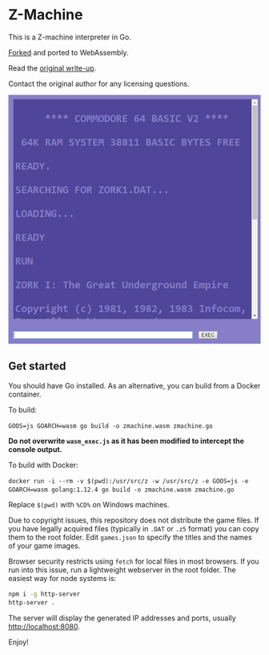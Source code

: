 # Z-Machine

This is a Z-machine interpreter in Go.

[Forked](https://github.com/msinilo/zmachine) and ported to WebAssembly.

Read the [original write-up](http://msinilo.pl/blog/?p=1252).

Contact the original author for any licensing questions.  

![Screenshot](./c64.jpg)

## Get started

You should have Go installed. As an alternative, you can build from a Docker container.

To build:

`GOOS=js GOARCH=wasm go build -o zmachine.wasm zmachine.go`

**Do not overwrite `wasm_exec.js` as it has been modified to intercept the console output.**

To build with Docker:

`docker run -i --rm -v $(pwd):/usr/src/z -w /usr/src/z -e GOOS=js -e GOARCH=wasm golang:1.12.4 go build -o zmachine.wasm zmachine.go`

Replace `$(pwd)` with `%CD%` on Windows machines. 

Due to copyright issues, this repository does not distribute the game files. If you have legally acquired files (typically in `.DAT` or `.z5` format) you can copy them to the root folder. Edit `games.json` to specify the titles and the names of your game images.

Browser security restricts using `fetch` for local files in most browsers. If you run into this issue, run a lightweight webserver in the root folder. The easiest way for node systems is:

```bash
npm i -g http-server
http-server .
```

The server will display the generated IP addresses and ports, usually [http://localhost:8080](http://localhost:8080).

Enjoy!